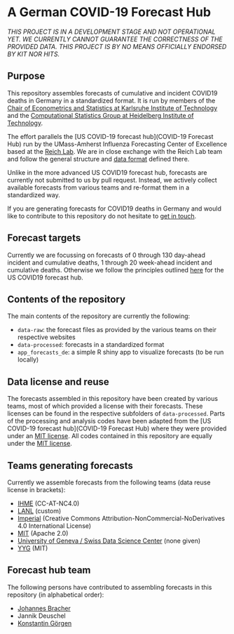 # A German COVID-19 Forecast Hub

*THIS PROJECT IS IN A DEVELOPMENT STAGE AND NOT OPERATIONAL YET. WE CURRENTLY CANNOT GUARANTEE THE CORRECTNESS OF THE PROVIDED DATA. THIS PROJECT IS BY NO MEANS OFFICIALLY ENDORSED BY KIT NOR HITS.*

## Purpose

This repository assembles forecasts of cumulative and incident COVID19 deaths in Germany in a standardized format. It is run by members of the [Chair of Econometrics and Statistics at Karlsruhe Institute of Technology](https://statistik.econ.kit.edu/index.php) and the [Computational Statistics Group at Heidelberg Institute of Technology](https://www.h-its.org/research/cst/).

The effort parallels the [US COVID-19 forecast hub](COVID-19 Forecast Hub) run by the UMass-Amherst Influenza Forecasting Center of Excellence based at the [Reich Lab](https://reichlab.io/). We are in close exchange with the Reich Lab team and follow the general structure and [data format](https://github.com/reichlab/covid19-forecast-hub#data-model) defined there.

Unlike in the more advanced US COVID19 forecast hub, forecasts are currently not submitted to us by pull request. Instead, we actively collect available forecasts from various teams and re-format them in a standardized way.

If you are generating forecasts for COVID19 deaths in Germany and would like to contribute to this repository do not hesitate to [get in touch](https://statistik.econ.kit.edu/mitarbeiter_2902.php).

## Forecast targets

Currently we are focussing on forecasts of 0 through 130 day-ahead incident and cumulative deaths, 1 through 20 week-ahead incident and cumulative deaths. Otherwise we follow the principles outlined [here](https://github.com/reichlab/covid19-forecast-hub#what-forecasts-we-are-tracking-and-for-which-locations) for the US COVID19 forecast hub.

## Contents of the repository

The main contents of the repository are currently the following:

- `data-raw`: the forecast files as provided by the various teams on their respective websites
- `data-processed`: forecasts in a standardized format
- `app_forecasts_de`: a simple R shiny app to visualize forecasts (to be run locally)

## Data license and reuse

The forecasts assembled in this repository have been created by various teams, most of which provided a license with their forecasts. These licenses can be found in the respective subfolders of `data-processed`. Parts of the processing and analysis codes have been adapted from the [US COVID-19 forecast hub](COVID-19 Forecast Hub) where they were provided under an [MIT license](https://github.com/reichlab/covid19-forecast-hub/blob/master/LICENSE). All codes contained in this repository are equally under the [MIT license](LICENSE).


## Teams generating forecasts

Currently we assemble forecasts from the following teams (data reuse license in brackets):

- [IHME](https://covid19.healthdata.org/united-states-of-america) (CC-AT-NC4.0)
- [LANL](https://covid-19.bsvgateway.org/) (custom)
- [Imperial](https://github.com/sangeetabhatia03/covid19-short-term-forecasts) (Creative Commons Attribution-NonCommercial-NoDerivatives 4.0 International License)
- [MIT](https://www.covidanalytics.io/) (Apache 2.0)
- [University of Geneva / Swiss Data Science Center](https://renkulab.shinyapps.io/COVID-19-Epidemic-Forecasting/) (none given)
- [YYG](http://covid19-projections.com/) (MIT)

## Forecast hub team

The following persons have contributed to assembling forecasts in this repository (in alphabetical order):

- [Johannes Bracher](https://statistik.econ.kit.edu/mitarbeiter_2902.php)
- Jannik Deuschel
- [Konstantin Görgen](https://statistik.econ.kit.edu/mitarbeiter_2716.php)